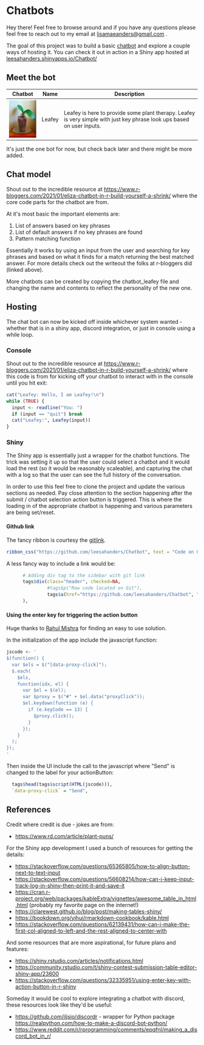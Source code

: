 # Chatbots

Hey there! Feel free to browse around and if you have any questions please feel free to reach out to my email at lisamaeanders@gmail.com . 

The goal of this project was to build a basic [chatbot](https://en.wikipedia.org/wiki/Chatbot) and explore a couple ways of hosting it. You can check it out in action in a Shiny app hosted at [leesahanders.shinyapps.io/Chatbot/](https://leesahanders.shinyapps.io/Chatbot/)

## Meet the bot

| Chatbot | Name | Description | 
| ------------- | ------------- | ------------- |
| <img src="/files/Plantey_saturated.PNG" width="100" height="100"> | Leafey | Leafey is here to provide some plant therapy. Leafey is very simple with just key phrase look ups based on user inputs.  | 

<!---
This is a comment

Accessed from: https://leesahanders.shinyapps.io/Chatbot/ 
Admin link: https://www.shinyapps.io/admin/#/application/5843948/logs 

![Leafey Image Too Big](/files/Plantey_saturated.PNG)
![Leafey Image Too Big](/files/Plantey_saturated.PNG =250x250)
<img src="/files/Plantey_saturated.PNG" width="100" height="100">
-->

It's just the one bot for now, but check back later and there might be more added. 

## Chat model

Shout out to the incredible resource at https://www.r-bloggers.com/2021/01/eliza-chatbot-in-r-build-yourself-a-shrink/ where the core code parts for the chatbot are from. 

At it's most basic the important elements are: 
1. List of answers based on key phrases
2. List of default answers if no key phrases are found
3. Pattern matching function

Essentially it works by using an input from the user and searching for key phrases and based on what it finds for a match returning the best matched answer. For more details check out the writeout the folks at r-bloggers did (linked above). 

More chatbots can be created by copying the chatbot_leafey file and changing the name and contents to reflect the personality of the new one. 

## Hosting 

The chat bot can now be kicked off inside whichever system wanted - whether that is in a shiny app, discord integration, or just in console using a while loop. 

### Console 

Shout out to the incredible resource at https://www.r-bloggers.com/2021/01/eliza-chatbot-in-r-build-yourself-a-shrink/ where this code is from for kicking off your chatbot to interact with in the console until you hit exit:  

``` r
cat("Leafey: Hello, I am Leafey!\n")
while (TRUE) {
  input <- readline("You: ")
  if (input == "quit") break
  cat("Leafey:", Leafey(input))
}
```

### Shiny

The Shiny app is essentially just a wrapper for the chatbot functions. The trick was setting it up so that the user could select a chatbot and it would load the rest (so it would be reasonably scaleable), and capturing the chat with a log so that the user can see the full history of the conversation. 

In order to use this feel free to clone the project and update the various sections as needed. Pay close attention to the section happening after the submit / chatbot selection action button is triggered. This is where the loading in of the appropriate chatbot is happening and various parameters are being set/reset. 

#### Github link 

The fancy ribbon is courtesy the [gitlink](https://github.com/colearendt/gitlink). 
``` r
ribbon_css("https://github.com/leesahanders/Chatbot", text = "Code on Github", fade = FALSE),
```

A less fancy way to include a link would be: 
``` r
      # Adding div tag to the sidebar with git link           
      tags$div(class="header", checked=NA,
               #tags$p("Raw code located on Git"),
               tags$a(href="https://github.com/leesahanders/Chatbot", "Raw code located on Git, check it out by clicking here")
      ),
```


#### Using the enter key for triggering the action button 

Huge thanks to [Rahul Mishra](https://stackoverflow.com/questions/32335951/using-enter-key-with-action-button-in-r-shiny) for finding an easy to use solution. 

In the initialization of the app include the javascript function: 

``` r
jscode <- '
$(function() {
  var $els = $("[data-proxy-click]");
  $.each(
    $els,
    function(idx, el) {
      var $el = $(el);
      var $proxy = $("#" + $el.data("proxyClick"));
      $el.keydown(function (e) {
        if (e.keyCode == 13) {
          $proxy.click();
        }
      });
    }
  );
});
'
```

Then inside the UI include the call to the javascript where "Send" is changed to the label for your actionButton: 

``` r
  tags$head(tags$script(HTML(jscode))),
  `data-proxy-click` = "Send",
```


## References

Credit where credit is due - jokes are from: 
 - https://www.rd.com/article/plant-puns/ 

For the Shiny app development I used a bunch of resources for getting the details:

 - https://stackoverflow.com/questions/65365805/how-to-align-button-next-to-text-input
 - https://stackoverflow.com/questions/56608214/how-can-i-keep-input-track-log-in-shiny-then-print-it-and-save-it
 - https://cran.r-project.org/web/packages/kableExtra/vignettes/awesome_table_in_html.html (probably my favorite page on the internet!)
 - https://clarewest.github.io/blog/post/making-tables-shiny/
 - https://bookdown.org/yihui/rmarkdown-cookbook/kable.html
 - https://stackoverflow.com/questions/62139431/how-can-i-make-the-first-col-aligned-to-left-and-the-rest-aligned-to-center-with

And some resources that are more aspirational, for future plans and features: 
 - https://shiny.rstudio.com/articles/notifications.html
 - https://community.rstudio.com/t/shiny-contest-submission-table-editor-shiny-app/23600
 - https://stackoverflow.com/questions/32335951/using-enter-key-with-action-button-in-r-shiny
 
 Someday it would be cool to explore integrating a chatbot with discord, these resources look like they'd be useful: 
 - https://github.com/jljsio/discordr - wrapper for Python package https://realpython.com/how-to-make-a-discord-bot-python/
 - https://www.reddit.com/r/rprogramming/comments/epqfnl/making_a_discord_bot_in_r/


